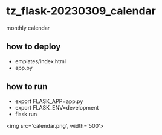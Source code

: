 # tz_flask-20230309_calendar
monthly calendar

## how to deploy
* emplates/index.html
* app.py

## how to run
* export FLASK_APP=app.py
* export FLASK_ENV=development
* flask run


<img src='calendar.png', width='500'>


